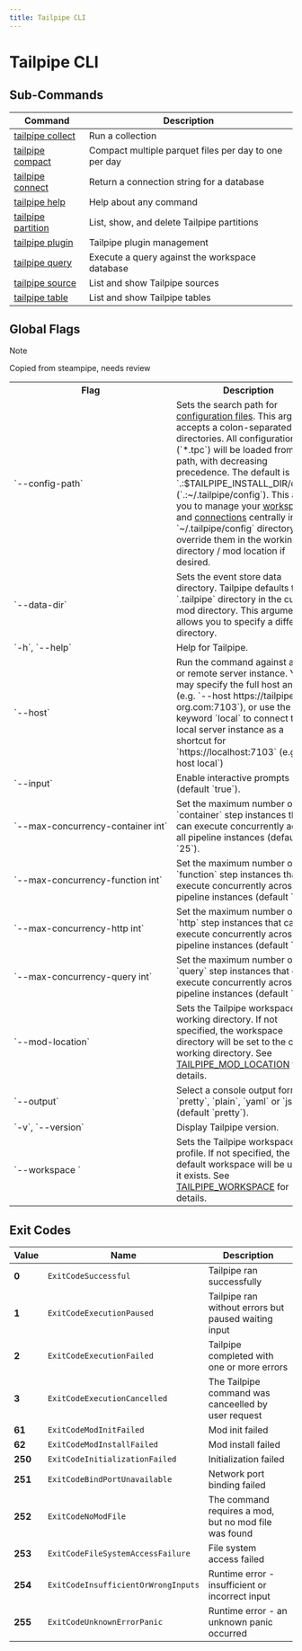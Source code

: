 ```yaml
---
title: Tailpipe CLI
---
```


# Tailpipe CLI

## Sub-Commands

| Command | Description
|-|-
| [tailpipe collect](/docs/reference/cli/collect)   | Run a collection
| [tailpipe compact](/docs/reference/cli/compact)   | Compact multiple parquet files per day to one per day
| [tailpipe connect](/docs/reference/cli/connect)   | Return a connection string for a database
| [tailpipe help](/docs/reference/cli/help)         | Help about any command
| [tailpipe partition](/docs/reference/cli/partition)     | List, show, and delete Tailpipe partitions
| [tailpipe plugin](/docs/reference/cli/plugin)     | Tailpipe plugin management
| [tailpipe query](/docs/reference/cli/query)       | Execute a query against the workspace database
| [tailpipe source](/docs/reference/cli/source)       | List and show Tailpipe sources
| [tailpipe table](/docs/reference/cli/table)       | List and show Tailpipe tables




## Global Flags

>[!NOTE]
>Copied from steampipe, needs review

<table>
  <tr> 
    <th> Flag </th> 
    <th> Description </th> 
  </tr>

  <tr> 
    <td nowrap="true"> `--config-path` </td> 
    <td>  
    Sets the search path for <a href = "/docs/reference/config-files">configuration files</a>. This argument accepts a colon-separated list of directories.  All configuration files (`*.tpc`) will be loaded from each path, with decreasing precedence.  The default is `.:$TAILPIPE_INSTALL_DIR/config` (`.:~/.tailpipe/config`).  This allows you to manage your <a href="/docs/reference/config-files/workspace"> workspaces </a> and <a href="/docs/reference/config-files/connection">connections</a> centrally in the `~/.tailpipe/config` directory, but override them in the working directory / mod location if desired.
    </td> 
  </tr>

  <tr> 
    <td nowrap="true"> `--data-dir` </td> 
    <td>  
    Sets the event store data directory. Tailpipe defaults to the `.tailpipe` directory in the current mod directory. This argument allows you to specify a different directory.
    </td> 
  </tr>


  <tr> 
    <td nowrap="true"> `-h`, `--help` </td> 
    <td>  Help for Tailpipe. </td> 
  </tr>
                  
  <tr> 
    <td nowrap="true"> `--host` </td> 
    <td> Run the command against a local or remote server instance.  You may specify the full host and port (e.g. `--host https://tailpipe.my-org.com:7103`), or use the keyword `local` to connect to the local server instance as a shortcut for `https://localhost:7103` (e.g. `--host local`) </td> 
  </tr>

  <tr> 
    <td nowrap="true">  `--input` </td>
    <td> Enable interactive prompts (default `true`). </td>
  </tr>


  <tr> 
    <td nowrap="true">  `--max-concurrency-container int` </td>
    <td>Set the maximum number of `container` step instances that can execute concurrently across all pipeline instances (default `25`). </td>
  </tr>
  <tr> 
    <td nowrap="true">  `--max-concurrency-function int` </td>
    <td> Set the maximum number of `function` step instances that can execute concurrently across all pipeline instances (default `50`). </td>
  </tr>
  <tr> 
    <td nowrap="true">  `--max-concurrency-http int` </td>
    <td> Set the maximum number of `http` step instances that can execute concurrently across all pipeline instances (default `500`). </td>
  </tr>
  <tr> 
    <td nowrap="true">  `--max-concurrency-query int` </td>
    <td> Set the maximum number of `query` step instances that can execute concurrently across all pipeline instances (default `50`). </td>
  </tr>



  <tr> 
    <td nowrap="true"> `--mod-location`  </td> 
    <td> Sets the Tailpipe workspace working directory.  If not specified, the workspace directory will be set to the current working directory.  See <a href="/docs/reference/env-vars/tailpipe_mod_location">TAILPIPE_MOD_LOCATION</a> for details. </td>
  </tr>

   <tr> 
    <td nowrap="true">  `--output` </td> 
    <td>  Select a console output format: `pretty`, `plain`, `yaml` or `json` (default `pretty`). </td>
  </tr>

  <tr> 
    <td nowrap="true"> `-v`, `--version`  </td> 
    <td>  Display Tailpipe version. </td> 
  </tr>

  <tr> 
    <td nowrap="true"> `--workspace	`  </td> 
    <td>  Sets the Tailpipe workspace profile. If not specified, the default workspace will be used if it exists. See <a href="/docs/reference/env-vars/tailpipe_workspace">TAILPIPE_WORKSPACE</a> for details. </td> 
  </tr>

</table>


## Exit Codes

|  Value  |   Name                                | Description
|---------|---------------------------------------|----------------------------------------
|   **0** | `ExitCodeSuccessful`                  | Tailpipe ran successfully
|   **1** | `ExitCodeExecutionPaused`             | Tailpipe ran without errors but paused waiting input
|   **2** | `ExitCodeExecutionFailed`             | Tailpipe completed with one or more errors
|   **3** | `ExitCodeExecutionCancelled`          | The Tailpipe command was canceelled by user request
|  **61** | `ExitCodeModInitFailed`               | Mod init failed
|  **62** | `ExitCodeModInstallFailed`            | Mod install failed
| **250** | `ExitCodeInitializationFailed`        | Initialization failed
| **251** | `ExitCodeBindPortUnavailable`         | Network port binding failed
| **252** | `ExitCodeNoModFile`                   | The command requires a mod, but no mod file was found
| **253** | `ExitCodeFileSystemAccessFailure`     | File system access failed
| **254** | `ExitCodeInsufficientOrWrongInputs`   | Runtime error - insufficient or incorrect input
| **255** | `ExitCodeUnknownErrorPanic`           | Runtime error - an unknown panic occurred
